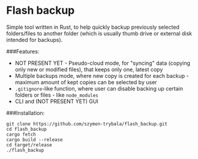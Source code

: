 # Flash backup

Simple tool written in Rust, to help quickly backup previously selected folders/files to another folder (which is usually thumb drive or external disk intended for backups).

###Features:
* NOT PRESENT YET - Pseudo-cloud mode, for "syncing" data (copying only new or modified files), that keeps only one, latest copy
* Multiple backups mode, where new copy is created for each backup - maximum amount of kept copies can be selected by user
* `.gitignore`-like function, where user can disable backing up certain folders or files - like `node_modules`
* CLI and (NOT PRESENT YET) GUI 

###Installation:
```
git clone https://github.com/szymon-trybala/flash_backup.git
cd flash_backup
cargo fetch
cargo build --release
cd target/release
./flash_backup
```


